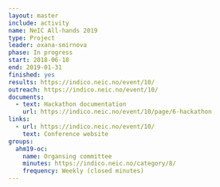 ```yaml
---
layout: master
include: activity
name: NeIC All-hands 2019
type: Project
leader: oxana-smirnova
phase: In progress
start: 2018-06-18
end: 2019-01-31
finished: yes
results: https://indico.neic.no/event/10/
outreach: https://indico.neic.no/event/10/
documents:
  - text: Hackathon documentation
    url: https://indico.neic.no/event/10/page/6-hackathon
links:
  - url: https://indico.neic.no/event/10/
    text: Conference website
groups:
  ahm19-oc:
    name: Organsing committee
    minutes: https://indico.neic.no/category/8/
    frequency: Weekly (closed minutes)
---
```

